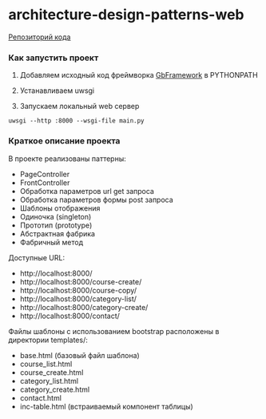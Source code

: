 # architecture-design-patterns-web
[Репозиторий кода](https://clck.ru/TFwwr)

### Как запустить проект

1. Добавляем исходный код фреймворка [GbFramework](https://clck.ru/TFwup) в PYTHONPATH
   

2. Устанавливаем uwsgi

3. Запускаем локальный web сервер
```
uwsgi --http :8000 --wsgi-file main.py
```
### Краткое описание проекта

В проекте реализованы паттерны:
- PageController
- FrontController
- Обработка параметров url get запроса
- Обработка параметров формы post запроса
- Шаблоны отображения
- Одиночка (singleton)
- Прототип (prototype)
- Абстрактная фабрика
- Фабричный метод

Доступные URL:
- http://localhost:8000/
- http://localhost:8000/course-create/
- http://localhost:8000/course-copy/
- http://localhost:8000/category-list/
- http://localhost:8000/category-create/
- http://localhost:8000/contact/


Файлы шаблоны с использованием bootstrap расположены в директории templates/:
- base.html (базовый файл шаблона)
- course_list.html
- course_create.html
- category_list.html
- category_create.html
- contact.html
- inc-table.html (встраиваемый компонент таблицы)